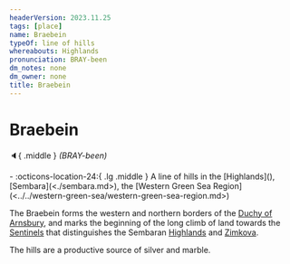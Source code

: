 ```yaml
---
headerVersion: 2023.11.25
tags: [place]
name: Braebein
typeOf: line of hills
whereabouts: Highlands
pronunciation: BRAY-been
dm_notes: none
dm_owner: none
title: Braebein
---
```

# Braebein
:speaker:{ .middle } *(BRAY-been)*  
<div class="grid cards ext-narrow-margin ext-one-column" markdown>
-    :octicons-location-24:{ .lg .middle } A line of hills in the [Highlands](<highlands/highlands.md>), [Sembara](<./sembara.md>), the [Western Green Sea Region](<../../western-green-sea/western-green-sea-region.md>)  
</div>


The Braebein forms the western and northern borders of the [Duchy of Arnsbury](<heartlands/duchy-of-arnsbury.md>), and marks the beginning of the long climb of land towards the [Sentinels](<../../sentinel-range/sentinel-range.md>) that distinguishes the Sembaran [Highlands](<highlands/highlands.md>) and [Zimkova](<../zimkova/zimkova.md>).

The hills are a productive source of silver and marble. 